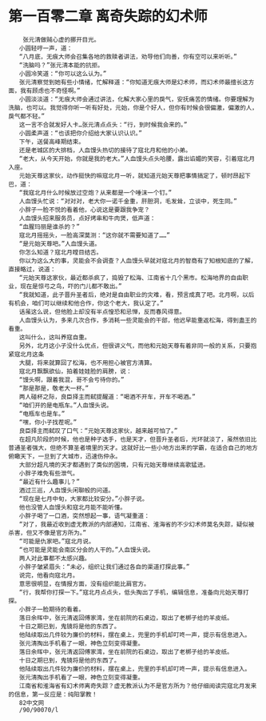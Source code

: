 # 第一百零二章 离奇失踪的幻术师
        张元清做贼心虚的挪开目光。
       小圆轻哼一声，道：
       “八月底，无痕大师会召集各地的救赎者讲法，劝导他们向善，你有空可以来听听。”
       “洗脑吗？”张元清本能的抗拒。
       小圆冷笑道：“你可以这么认为。”
       张元清察觉到她有些小情绪，忙解释道：“你知道无痕大师是幻术师，而幻术师最擅长这方面，我有顾虑也不奇怪啊。”
       小圆淡淡道：“无痕大师会通过讲法，化解大家心里的戾气，安抚痛苦的情绪。你要理解为洗脑，也可以。我觉得你听一听有好处，元始，你是个好人，但你有时候会很偏激，偏激的人，戾气都不轻。”
       这一言不合就发好人卡…张元清点点头：“行，到时候我会来的。”
       小圆柔声道：“也该把你介绍给大家认识认识。”
       下午，送餐高峰期结束。
       还是老城区的大排档，人血馒头热切的接待了寇北月和他的小弟。
       “老大，从今天开始，你就是我的老大。”人血馒头点头哈腰，露出谄媚的笑容，引着寇北月入座。
       元始天尊这家伙，动作挺快的嘛寇北月一听，就知道元始天尊把事情搞定了，顿时昂起下巴，道：
       “我寇北月什么时候放过空炮？从来都是一个唾沫一个钉。”
       人血馒头忙说：“对对对，老大你一诺千金重，肝胆洞，毛发耸，立谈中，死生同。”
       小胖子一脸不悦的看着他，心说这是要跟我争宠？
       人血馒头招来服务员，点好烤串和牛肉煲，低声道：
       “血腥玛丽是谁杀的？”
       寇北月摇摇头，一脸高深莫测：“这你就不需要知道了……”
       “是元始天尊吧。”人血馒头道。
       你怎么知道？寇北月瞠目结舌。
       你以为这么大的事，灵能会不会调查？人血馒头早就对寇北月的智商有了知根知底的了解，直接略过，说道：
       “元始天尊这家伙，最近都杀疯了，捣毁了松海、江南省十几个黑市。松海地界的自由职业，现在是惊弓之鸟，吓的门儿都不敢出。”
       “我就知道，此子晋升圣者后，绝对是自由职业的灾难，看，预言成真了吧。北月啊，以后有机会，咱们可以继续和他合作，你这个老大，我认定了。”
       话虽这么说，但他脸上却没有半点惶恐和忌惮，反而春风得意。
       人血馒头认为，多来几次合作，多消耗一些灵能会的干部，他迟早能重返松海，得到蛊王的看重。
       这叫什么，这叫养寇自重。
       另外，北月这小子没什么优点，但很讲义气，而他和元始天尊有着非同一般的关系，只要抱紧寇北月这条
       大腿，将来就算回了松海，也不用担心被官方清算。
       寇北月飘飘欲仙，拍着娃娃脸的肩膀，说：
       “馒头啊，跟着我混，哥不会亏待你的。”
       “那是那是，敬老大一杯。”
       两人碰杯之际，良臣择主而弑提醒道：“喝酒不开车，开车不喝酒。”
       “咱们开的是电瓶车。”人血馒头说。
       “电瓶车也是车。”
       “嘿，你小子找茬呢。”
       良臣择主而弑叹了口气：“元始天尊这家伙，越来越可怕了。”
       在超凡阶段的时候，他也是种子选手，也是天才，但晋升圣者后，光环就淡了，虽然依旧比普通圣者强大，但绝不算圣者境里的天才。这就好比一些小地方出来的学霸，在适合自己的地方俯瞰天下，一旦到了大城市，迅速伤仲永。
       大部分超凡境的天才都遇到了类似的困境，只有元始天尊继续高歌猛进。
       小胖子难免有些泄气。
       “最近有什么趣事儿？”
       酒过三巡，人血馒头闲聊般的问道。
       “现在是七月中旬，大家都比较安分。”小胖子说。
       他也没管人血馒头和寇北月能不能听懂。
       小胖子喝了一口酒，突然想起一事，语气凝重道：
       “对了，我最近收到虚无教派的内部通知，江南省、淮海省的不少幻术师莫名失踪，疑似被杀害，但又不像是官方所为。”
       “可能是仇家吧。”寇北月说。
       “也可能是灵能会南区分会的人干的。”人血馒头说。
       两人对此事都不太感兴趣。
       小胖子皱紧眉头：“未必，组织让我们通过各自的渠道打探此事。”
       说完，他看向寇北月。
       意思很明显，在情报方面，没有组织能比肩官方。
       “行，我帮你打探一下。”寇北月点点头，低头掏出了手机，编辑信息，准备向元始天尊打探。
       小胖子一脸期待的看着。
       落日余晖中，张元清返回傅家湾，坐在前院的石桌边，取出了老梆子给的羊皮纸。
       十日之期已到，鬼镜将是他的东西了。
       他陆续取出几件较为廉价的材料，摆在桌上，兜里的手机却叮咚一声，提示有信息进入。
       张元清掏出手机看了一眼，神色立刻变得凝重。
       落日余晖中，张元清返回傅家湾，坐在前院的石桌边，取出了老梆子给的羊皮纸。
       十日之期已到，鬼镜将是他的东西了。
       他陆续取出几件较为廉价的材料，摆在桌上，兜里的手机却叮咚一声，提示有信息进入。
       张元清掏出手机看了一眼，神色立刻变得凝重。
       江南省和淮海省有幻术师离奇失踪？虚无教派认为不是官方所为？他仔细阅读完寇北月发来的信息，第一反应是：纯阳掌教！
       82中文网
       /90/90070/l